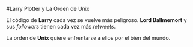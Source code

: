 #Larry Plotter y La Orden de Unix

El código de **Larry** cada vez se vuelve más peligroso. **Lord Ballmemort** y sus *followers* tienen cada vez más *retweets*.

La orden de **Unix** quiere enfrentarse a ellos por el bien del mundo.
